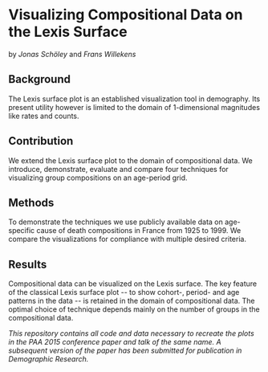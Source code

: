 Visualizing Compositional Data on the Lexis Surface
===================================================

by *Jonas Schöley* and *Frans Willekens*

Background
----------

The Lexis surface plot is an established visualization tool in demography. Its present utility however is limited to the domain of 1-dimensional magnitudes like rates and counts.

Contribution
------------

We extend the Lexis surface plot to the domain of compositional data. We introduce, demonstrate, evaluate and compare four techniques for visualizing group compositions on an age-period grid.

Methods
-------

To demonstrate the techniques we use publicly available data on age-specific cause of death compositions in France from 1925 to 1999. We compare the visualizations for compliance with multiple desired criteria.

Results
-------

Compositional data can be visualized on the Lexis surface. The key feature of the classical Lexis surface plot -- to show cohort-, period- and age patterns in the data -- is retained in the domain of compositional data. The optimal choice of technique depends mainly on the number of groups in the compositional data.

*This repository contains all code and data necessary to recreate the plots in the PAA 2015 conference paper and talk of the same name. A subsequent version of the paper has been submitted for publication in Demographic Research.*